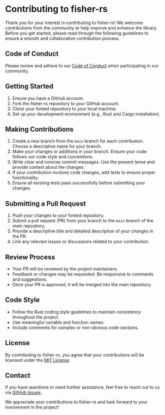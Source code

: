 # Contributing to fisher-rs

Thank you for your interest in contributing to fisher-rs! We welcome contributions from the community to help improve and enhance the library. Before you get started, please read through the following guidelines to ensure a smooth and collaborative contribution process.

## Code of Conduct

Please review and adhere to our [Code of Conduct](CODE_OF_CONDUCT.md) when participating in our community.

## Getting Started

1. Ensure you have a GitHub account.
2. Fork the fisher-rs repository to your GitHub account.
3. Clone your forked repository to your local machine.
4. Set up your development environment (e.g., Rust and Cargo installation).

## Making Contributions

1. Create a new branch from the `main` branch for each contribution. Choose a descriptive name for your branch.
2. Make your changes or additions in your branch. Ensure your code follows our code style and conventions.
3. Write clear and concise commit messages. Use the present tense and provide context about the changes.
4. If your contribution involves code changes, add tests to ensure proper functionality.
5. Ensure all existing tests pass successfully before submitting your changes.

## Submitting a Pull Request

1. Push your changes to your forked repository.
2. Submit a pull request (PR) from your branch to the `main` branch of the main repository.
3. Provide a descriptive title and detailed description of your changes in the PR.
4. Link any relevant issues or discussions related to your contribution.

## Review Process

- Your PR will be reviewed by the project maintainers.
- Feedback or changes may be requested. Be responsive to comments and suggestions.
- Once your PR is approved, it will be merged into the main repository.

## Code Style

- Follow the Rust coding style guidelines to maintain consistency throughout the project.
- Use meaningful variable and function names.
- Include comments for complex or non-obvious code sections.

## License

By contributing to fisher-rs, you agree that your contributions will be licensed under the [MIT License](LICENSE).

## Contact

If you have questions or need further assistance, feel free to reach out to us via [GitHub Issues](https://github.com/Vilayat-Ali/fisher-rs/issues).

We appreciate your contributions to fisher-rs and look forward to your involvement in the project!
